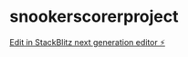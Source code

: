 # snookerscorerproject

[Edit in StackBlitz next generation editor ⚡️](https://stackblitz.com/~/github.com/Ossamaelhadrachi1/snookerscorerproject)